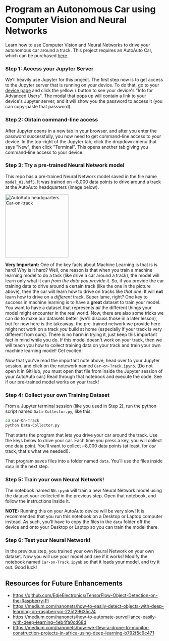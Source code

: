 # Program an Autonomous Car using Computer Vision and Neural Networks

Learn how to use Computer Vision and Neural Networks to drive your autonomous car around a track. This project requires an AutoAuto Car, which can be purchased [here](https://www.autoauto.ai/).

### Step 1: Access your Jupyter Server

We'll heavily use Jupyter for this project. The first step now is to get access to the Jupyter server that is running on your device. To do that, go to your [device page](https://labs.autoauto.ai/autopair/) and click the yellow `i` button to see your device's "Info for Advanced Users". The modal that pops up will contain a link to your device's Jupyter server, and it will show you the password to access it (you can copy-paste that password).

### Step 2: Obtain command-line access

After Jupyter opens in a new tab in your browser, and after you enter the password successfully, you now need to get command-line access to your device. In the top-right of the Jupyter tab, click the dropdown-menu that says "New", then click "Terminal". This opens another tab giving you command-line access to your device.

### Step 3: Try a pre-trained Neural Network model

This repo has a pre-trained Neural Network model saved in the file name `model_01.hdf5`. It was trained on ~8,000 data points to drive around a track at the AutoAuto headquarters (image below).

<img src="https://static.autoauto.ai/uploads/2702760e8fc348b795ac597fa376f0ca.JPG" alt="AutoAuto headquarters Car-on-track" width="200"/>

**Very Important:** One of the key facts about Machine Learning is that is is hard! Why is it hard? Well, one reason is that when you train a machine learning model to do a task (like drive a car around a track), the model will learn only what it can _from the data you provide it_. So, if you provide the car training data to drive around a certain track (like the one in the picture above), then the car will learn how to drive on tracks like _that one_. It will **not** learn how to drive on a _different_ track. Super lame, right? One key to success in machine learning is to have a **great** dataset to train your model. You want to have a dataset that represents _all_ the different things your model might encounter in the real world. Now, there are also some tricks we can do to make our datasets better (we'll discuss those in a later lesson), but for now here is the takeaway: the pre-trained network we provide here might not work on a track _you_ build at home (especially if your track is very different from ours). There is no harm in trying it, just keep this important fact in mind while you do. If this model doesn't work on your track, then we will teach you how to collect training data on your track and train your own machine learning model! Get excited!

Now that you've read the important note above, head over to your Jupyter session, and click on the notework named `Car-on-Track.ipynb`. (Do not open it in GitHub, you must open that file from inside the Jupyter session of your AutoAuto car.) Read through that notebook and execute the code. See if our pre-trained model works on your track!

### Step 4: Collect your own Training Dataset

From a Jupyter terminal session (like you used in Step 2), run the python script named `Data-Collector.py`, like this:

```bash
cd Car-On-Track
python Data-Collector.py
```

That starts the program that lets you drive your car around the track. Use the keys below to drive your car. Each time you press a key, you will collect one data point. You'll want to collect ~8,000 data points (at least, for _our_ track, that's what we needed!).

That program saves files into a folder named `data`. You'll use the files inside `data` in the next step.

### Step 5: Train your own Neural Network!

The notebook named `NN.ipynb` will train a new Neural Network model using the dataset your collected in the previous step. Open that notebook, and follow the instructions inside it.

**NOTE:** Running this on your AutoAuto device will be very slow! It is recommended that you run this notebook on a Desktop or Laptop computer instead. As such, you'll have to copy the files in the `data` folder off the device and onto your Desktop or Laptop so you can train the model there.

### Step 6: Test your Neural Network!

In the previous step, you trained your own Neural Network on your own dataset. Now you will use your model and see if it works! Modify the notebook named `Car-on-Track.ipynb` so that it loads your model, and try it out. Good luck!

## Resources for Future Enhancements

- https://github.com/EdjeElectronics/TensorFlow-Object-Detection-on-the-Raspberry-Pi
- https://medium.com/nanonets/how-to-easily-detect-objects-with-deep-learning-on-raspberrypi-225f29635c74
- https://medium.com/nanonets/how-to-automate-surveillance-easily-with-deep-learning-4eb4fa0cd68d
- https://medium.com/nanonets/how-we-flew-a-drone-to-monitor-construction-projects-in-africa-using-deep-learning-b792f5c9c471

